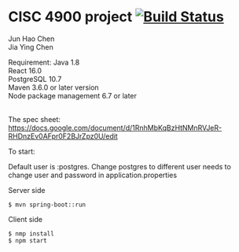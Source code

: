 # CISC 4900 project [![Build Status](https://travis-ci.com/JunChen22/4900-alter.svg?token=DFxNF8mBJUsrGCpaLpSh&branch=master)](https://travis-ci.com/JunChen22/4900-alter)


Jun Hao Chen <br />
Jia Ying Chen

Requirement:
Java 1.8<br />
React 16.0  <br />
PostgreSQL 10.7 <br />
Maven 3.6.0 or later version  <br />
Node package management 6.7 or later

<br />The spec sheet:
https://docs.google.com/document/d/1RnhMbKqBzHtNMnRVJeR-RHDnzEv0AFpr0F2BJrZpz0U/edit


To start:<br />

Default user is :postgres.
Change postgres to different user needs to <br />
change user and password in application.properties<br />

Server side<br />
```
$ mvn spring-boot::run
```

Client side<br />
```
$ nmp install
$ npm start
```
